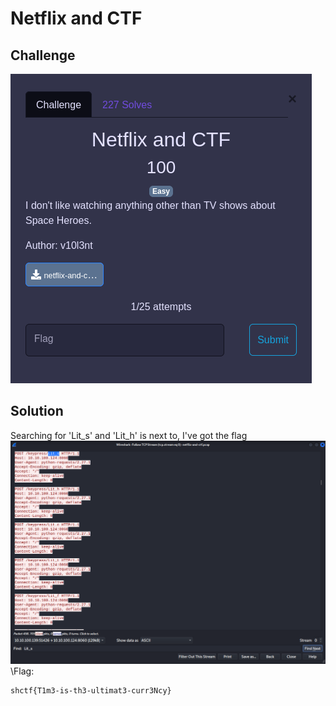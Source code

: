 # Netflix and CTF
## Challenge
![challenge](https://github.com/TwentySick/CTF/blob/748aecf0727c02726ca57223d10413e7ccadc0d1/2022/Space%20Heroes%20CTF/forensics/netflix_and_ctf/images/challenge.png)
## Solution
Searching for 'Lit\_s' and 'Lit\_h' is next to, I've got the flag\
![wireshark](https://github.com/TwentySick/CTF/blob/748aecf0727c02726ca57223d10413e7ccadc0d1/2022/Space%20Heroes%20CTF/forensics/netflix_and_ctf/images/wireshark.png)
\Flag:
```
shctf{T1m3-is-th3-ultimat3-curr3Ncy}
```
